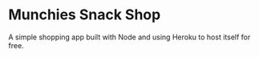 # Munchies Snack Shop
A simple shopping app built with Node and using Heroku to host itself for free.
